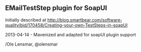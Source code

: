 EMailTestStep plugin for SoapUI
-------------------------------

Initially described at http://blog.smartbear.com/software-quality/bid/170458/Creating-your-own-TestSteps-in-soapUI

2013-04-14 - Mavenized and adapted for soapUI plugin support

/Ole Lensmar, @olensmar